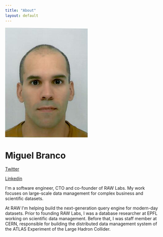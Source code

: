 ```yaml
---
title: "About"
layout: default
---
```


![](/assets/me.png)

# Miguel Branco

[Twitter](https://twitter.com/miguel_s_branco)

[Linkedin](https://www.linkedin.com/in/https://www.linkedin.com/in/miguel-branco-49aa852/)

I'm a software engineer, CTO and co-founder of RAW Labs. My work focuses on large-scale data management for complex business and scientific datasets.

At RAW I'm helping build the next-generation query engine for modern-day datasets. Prior to founding RAW Labs, I was a database researcher at EPFL working on scientific data management. Before that, I was staff member at CERN, responsible for building the distributed data management system of the ATLAS Experiment of the Large Hadron Collider.

